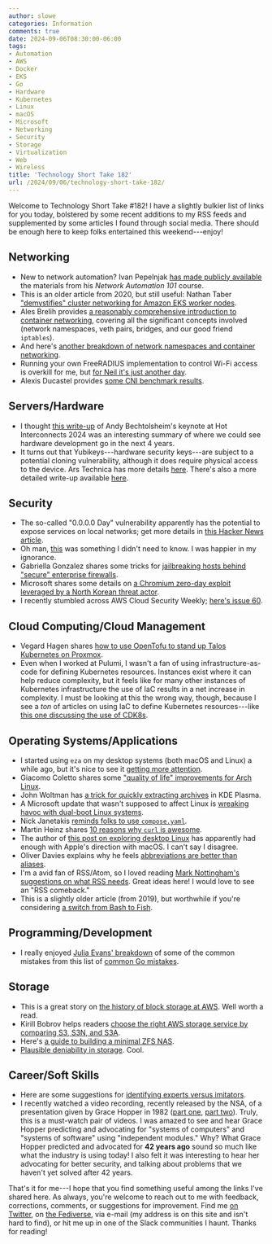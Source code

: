 ```yaml
---
author: slowe
categories: Information
comments: true
date: 2024-09-06T08:30:00-06:00
tags:
- Automation
- AWS
- Docker
- EKS
- Go
- Hardware
- Kubernetes
- Linux
- macOS
- Microsoft
- Networking
- Security
- Storage
- Virtualization
- Web
- Wireless
title: 'Technology Short Take 182'
url: /2024/09/06/technology-short-take-182/
---
```


Welcome to Technology Short Take #182! I have a slightly bulkier list of links for you today, bolstered by some recent additions to my RSS feeds and supplemented by some articles I found through social media. There should be enough here to keep folks entertained this weekend---enjoy!<!--more-->

## Networking

* New to network automation? Ivan Pepelnjak [has made publicly available][link-11] the materials from his _Network Automation 101_ course.
* This is an older article from 2020, but still useful: Nathan Taber ["demystifies" cluster networking for Amazon EKS worker nodes][link-12].
* Ales Brelih provides [a reasonably comprehensive introduction to container networking][link-16], covering all the significant concepts involved (network namespaces, veth pairs, bridges, and our good friend `iptables`).
* And here's [another breakdown of network namespaces and container networking][link-33].
* Running your own FreeRADIUS implementation to control Wi-Fi access is overkill for me, but [for Neil it's just another day][link-18].
* Alexis Ducastel provides [some CNI benchmark results][link-32].

## Servers/Hardware

* I thought [this write-up][link-24] of Andy Bechtolsheim's keynote at Hot Interconnects 2024 was an interesting summary of where we could see hardware development go in the next 4 years.
* It turns out that Yubikeys---hardware security keys---are subject to a potential cloning vulnerability, although it does require physical access to the device. Ars Technica has more details [here][link-29]. There's also a more detailed write-up available [here][link-30].

## Security

* The so-called "0.0.0.0 Day" vulnerability apparently has the potential to expose services on local networks; get more details in [this Hacker News article][link-4].
* Oh man, [this][link-21] was something I didn't need to know. I was happier in my ignorance.
* Gabriella Gonzalez shares some tricks for [jailbreaking hosts behind "secure" enterprise firewalls][link-22].
* Microsoft shares some details on [a Chromium zero-day exploit leveraged by a North Korean threat actor][link-34].
* I recently stumbled across AWS Cloud Security Weekly; [here's issue 60][link-35].

## Cloud Computing/Cloud Management

* Vegard Hagen shares [how to use OpenTofu to stand up Talos Kubernetes on Proxmox][link-8].
* Even when I worked at Pulumi, I wasn't a fan of using infrastructure-as-code for defining Kubernetes resources. Instances exist where it can help reduce complexity, but it feels like for many other instances of Kubernetes infrastructure the use of IaC results in a net increase in complexity. I must be looking at this the wrong way, though, because I see a _ton_ of articles on using IaC to define Kubernetes resources---like [this one discussing the use of CDK8s][link-25].

## Operating Systems/Applications

* I started using `eza` on my desktop systems (both macOS and Linux) a while ago, but it's nice to see it [getting more attention][link-1].
* Giacomo Coletto shares some ["quality of life" improvements for Arch Linux][link-2].
* John Woltman has [a trick for quickly extracting archives][link-3] in KDE Plasma.
* A Microsoft update that wasn't supposed to affect Linux is [wreaking havoc with dual-boot Linux systems][link-5].
* Nick Janetakis [reminds folks to use `compose.yaml`][link-7].
* Martin Heinz shares [10 reasons why `curl` is awesome][link-15].
* The author of [this post on exploring desktop Linux][link-17] has apparently had enough with Apple's direction with macOS. I can't say I disagree.
* Oliver Davies explains why he feels [abbreviations are better than aliases][link-19].
* I'm a avid fan of RSS/Atom, so I loved reading [Mark Nottingham's suggestions on what RSS needs][link-20]. Great ideas here! I would love to see an "RSS comeback."
* This is a slightly older article (from 2019), but worthwhile if you're considering [a switch from Bash to Fish][link-31].

## Programming/Development

* I really enjoyed [Julia Evans' breakdown][link-9] of some of the common mistakes from this list of [common Go mistakes][link-10].

## Storage

* This is a great story on [the history of block storage at AWS][link-6]. Well worth a read.
* Kirill Bobrov helps readers [choose the right AWS storage service by comparing S3, S3N, and S3A][link-13].
* Here's [a guide to building a minimal ZFS NAS][link-14].
* [Plausible deniability in storage][link-26]. Cool.

## Career/Soft Skills

* Here are some suggestions for [identifying experts versus imitators][link-23].
* I recently watched a video recording, recently released by the NSA, of a presentation given by Grace Hopper in 1982 ([part one][link-27], [part two][link-28]). Truly, this is a must-watch pair of videos. I was amazed to see and hear Grace Hopper predicting and advocating for "systems of computers" and "systems of software" using "independent modules." Why? What Grace Hopper predicted and advocated for **42 years ago** sound so much like what the industry is using today! I also felt it was interesting to hear her advocating for better security, and talking about problems that we haven't yet solved after 42 years.

That's it for me---I hope that you find something useful among the links I've shared here. As always, you're welcome to reach out to me with feedback, corrections, comments, or suggestions for improvement. Find me [on Twitter][link-99], on [the Fediverse][link-100], via e-mail (my address is on this site and isn't hard to find), or hit me up in one of the Slack communities I haunt. Thanks for reading!

[link-1]: https://www.adamsdesk.com/posts/modernize-command-line-directory-list-eza/
[link-2]: https://giacomo.coletto.io/blog/arch-conf/
[link-3]: https://woltman.com/quick-extract-with-ark/
[link-4]: https://thehackernews.com/2024/08/0000-day-18-year-old-browser.html
[link-5]: https://arstechnica.com/security/2024/08/a-patch-microsoft-spent-2-years-preparing-is-making-a-mess-for-some-linux-users/
[link-6]: https://www.allthingsdistributed.com/2024/08/continuous-reinvention-a-brief-history-of-block-storage-at-aws.html
[link-7]: https://nickjanetakis.com/blog/docker-tip-99-prefer-using-compose-yaml-over-docker-compose-yml
[link-8]: https://blog.stonegarden.dev/articles/2024/08/talos-proxmox-tofu/
[link-9]: https://jvns.ca/blog/2024/08/06/go-structs-copied-on-assignment/
[link-10]: https://100go.co/
[link-11]: https://blog.ipspace.net/2024/06/network-automation-101-videos/
[link-12]: https://aws.amazon.com/blogs/containers/de-mystifying-cluster-networking-for-amazon-eks-worker-nodes/
[link-13]: https://luminousmen.com/post/choosing-the-right-aws-storage-service-a-comprehensive-guide-to-s3-s3n-and-s3a
[link-14]: https://neil.computer/notes/how-to-setup-minimal-zfs-nas-without-truenas/
[link-15]: https://martinheinz.dev/blog/113
[link-16]: https://alesbrelih.dev/posts/2024-07-31-containers-and-network-namespaces/
[link-17]: https://www.rousette.org.uk/archives/exploring-desktop-linux/
[link-18]: https://neilzone.co.uk/2024/08/switching-back-to-self-signed-certs-for-freeradius-wi-fi-authentication/
[link-19]: https://www.oliverdavies.uk/daily/2024/08/24/abbreviations-are-better-than-aliases
[link-20]: https://www.mnot.net/blog/2024/08/25/feeds
[link-21]: https://ian.sh/tsa
[link-22]: https://www.haskellforall.com/2024/08/firewall-rules-not-as-secure-as-you.html
[link-23]: https://fs.blog/experts-vs-imitators/
[link-24]: https://www.nextplatform.com/2024/08/26/bechtolsheim-outlines-scaling-xpu-performance-by-100x-by-2028/
[link-25]: https://dev.to/abhirockzz/write-your-kubernetes-infrastructure-as-go-code-getting-started-with-cdk8s-37n
[link-26]: https://shufflecake.net/
[link-27]: https://www.youtube.com/watch?v=si9iqF5uTFk
[link-28]: https://www.youtube.com/watch?v=AW7ZHpKuqZg
[link-29]: https://arstechnica.com/security/2024/09/yubikeys-are-vulnerable-to-cloning-attacks-thanks-to-newly-discovered-side-channel/
[link-30]: https://ninjalab.io/eucleak/
[link-31]: https://brettterpstra.com/2019/10/11/branching-out-from-bash-fishing-expedition/
[link-32]: https://itnext.io/benchmark-results-of-kubernetes-network-plugins-cni-over-40gbit-s-network-2024-156f085a5e4e
[link-33]: https://medium.com/@alexandre.mahdhaoui_34782/cni-and-network-namespaces-complete-guide-part-1-b174b21e0f7c
[link-34]: https://www.microsoft.com/en-us/security/blog/2024/08/30/north-korean-threat-actor-citrine-sleet-exploiting-chromium-zero-day/
[link-35]: https://aws-cloudsec.com/p/issue-60
[link-99]: https://twitter.com/scott_lowe
[link-100]: https://fosstodon.org/@scottslowe
